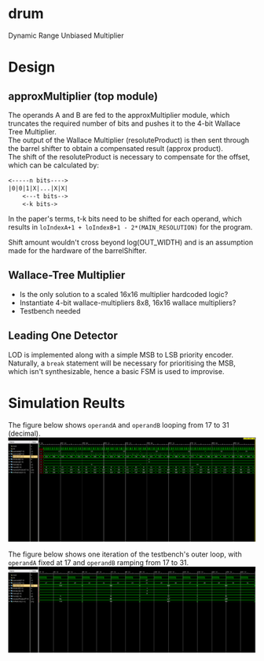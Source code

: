 # drum
Dynamic Range Unbiased Multiplier

# Design

## approxMultiplier (top module)
The operands A and B are fed to the approxMultiplier module, which truncates the required number of bits and pushes it to the 4-bit Wallace Tree Multiplier.  
The output of the Wallace Multiplier (resoluteProduct) is then sent through the barrel shifter to obtain a compensated result (approx product).  
The shift of the resoluteProduct is necessary to compensate for the offset, which can be calculated by: 

```
<-----n bits---->
|0|0|1|X|...|X|X|
    <---t bits-->
    <-k bits->
```

In the paper's terms, t-k bits need to be shifted for each operand, which results in
`loIndexA+1 + loIndexB+1 - 2*(MAIN_RESOLUTION)` for the program.

Shift amount wouldn't cross beyond log(OUT\_WIDTH) and is an assumption made for the hardware of the barrelShifter.


## Wallace-Tree Multiplier

* Is the only solution to a scaled 16x16 multiplier hardcoded logic?
* Instantiate 4-bit wallace-multipliers 8x8, 16x16 wallace multipliers?
* Testbench needed

## Leading One Detector

LOD is implemented along with a simple MSB to LSB priority encoder.  
Naturally, a `break` statement will be necessary for prioritising the MSB, which isn't synthesizable, hence a basic FSM is used to improvise.


# Simulation Reults

The figure below shows `operandA` and `operandB` looping from 17 to 31 (decimal).  
![allCondensed](assets/allCondensed.png)

  
  
The figure below shows one iteration of the testbench's outer loop, with `operandA` fixed at 17 and `operandB` ramping from 17 to 31.  
![oneExample](assets/oneOuterLoop.png)
